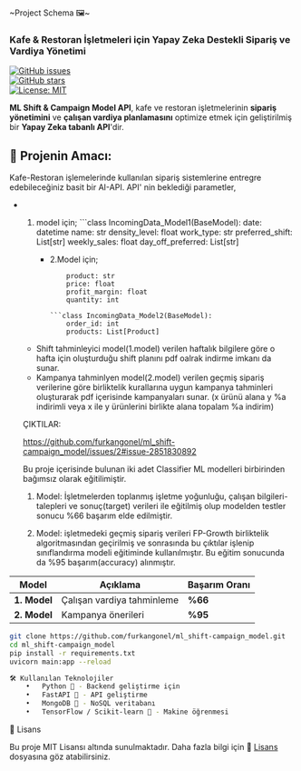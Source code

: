 ~Project Schema 🖼️~


### **Kafe & Restoran İşletmeleri için Yapay Zeka Destekli Sipariş ve Vardiya Yönetimi**  

[![GitHub issues](https://img.shields.io/github/issues/furkangonel/ml_shift-campaign_model)](https://github.com/furkangonel/ml_shift-campaign_model/issues)  
[![GitHub stars](https://img.shields.io/github/stars/furkangonel/ml_shift-campaign_model)](https://github.com/furkangonel/ml_shift-campaign_model/stargazers)  
[![License: MIT](https://img.shields.io/badge/License-MIT-yellow.svg)](LICENSE)  


**ML Shift & Campaign Model API**, kafe ve restoran işletmelerinin **sipariş yönetimini** ve **çalışan vardiya planlamasını** optimize etmek için geliştirilmiş bir **Yapay Zeka tabanlı API**'dir.  


## 📌 Projenin Amacı:
Kafe-Restoran işlemelerinde kullanılan sipariş sistemlerine entregre edebileceğiniz basit bir AI-API. 
API' nin beklediği parametler,
* 1. model için; 
            ```class IncomingData_Model1(BaseModel):
                date: datetime
                name: str
                density_level: float
                work_type: str
                preferred_shift: List[str]
                weekly_sales: float
                day_off_preferred: List[str]
       
        * 2.Model için;
            ```class Product(BaseModel):
                product: str
                price: float
                profit_margin: float
                quantity: int

            ```class IncomingData_Model2(BaseModel):
                order_id: int
                products: List[Product]

    + Shift tahminleyici model(1.model) verilen haftalık bilgilere göre o hafta için oluşturduğu shift planını pdf oalrak indirme imkanı da sunar.
    + Kampanya tahminlyen model(2.model) verilen geçmiş sipariş verilerine göre birliktelik kurallarına uygun kampanya tahminleri oluşturarak pdf içerisinde kampanyaları sunar. (x ürünü alana y %a indirimli veya x ile y ürünlerini birlikte alana topalam %a indirim)

    ÇIKTILAR:

    https://github.com/furkangonel/ml_shift-campaign_model/issues/2#issue-2851830892


    Bu proje içerisinde bulunan iki adet Classifier ML modelleri birbirinden bağımsız olarak eğitilimiştir.

    1. Model: İşletmelerden toplanmış işletme yoğunluğu, çalışan bilgileri-talepleri ve sonuç(target) verileri ile eğitilmiş olup modelden testler sonucu %66 başarım elde edilmiştir.

    2. Model: işletmedeki geçmiş sipariş verileri FP-Growth birliktelik algoritmasından geçirilmiş ve sonrasında bu çıktılar işlenip sınıflandırma modeli eğitiminde kullanılmıştır. Bu eğitim sonucunda da %95 başarım(accuracy) alınmıştır.

| Model  | Açıklama | Başarım Oranı |
|--------|----------|--------------|
| **1. Model** | Çalışan vardiya tahminleme | **%66** |
| **2. Model** | Kampanya önerileri | **%95** |



```sh
git clone https://github.com/furkangonel/ml_shift-campaign_model.git
cd ml_shift-campaign_model
pip install -r requirements.txt
uvicorn main:app --reload
```

```sh
🛠 Kullanılan Teknolojiler
	•	Python 🐍 - Backend geliştirme için
	•	FastAPI 🚀 - API geliştirme
	•	MongoDB 🍃 - NoSQL veritabanı
	•	TensorFlow / Scikit-learn 🤖 - Makine öğrenmesi
```



📜 Lisans

Bu proje MIT Lisansı altında sunulmaktadır. Daha fazla bilgi için 📜 [Lisans](LICENSE) dosyasına göz atabilirsiniz.